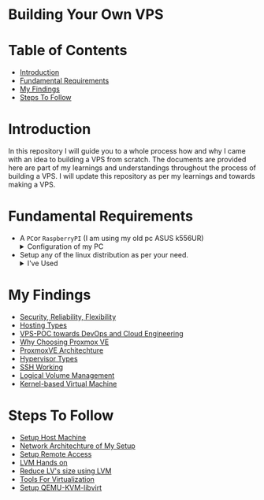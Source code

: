 # Building Your Own VPS
# Table of Contents
- [Introduction](#introduction)
- [Fundamental Requirements](#fundamental-requirements)
- [My Findings](#my-findings) 
- [Steps To Follow](#steps-to-follow)
# Introduction
In this repository I will guide you to a whole process how and why I came with an idea to building a VPS from scratch. The documents are provided here are part of my learnings and understandings throughout the process of building a VPS. I will update this repository as per my learnings and towards making a VPS. 
# Fundamental Requirements
- A `PC`or `RaspberryPI` (I am using my old pc ASUS k556UR)
				<details>
					<summary>
						Configuration of my PC
					 </summary>
					 CPU -> Corei7 7th gen <br>
					 RAM -> 12GB <br>
					 HDD -> 1TB <br>
					 SSD  -> 250GB <br>
				 </details>
- Setup any of the linux distribution as per your need.
	<details>
			 <summary>
				I've Used
			 </summary>
			 Linux Distribution -> Ubuntu 22.04 LTS <br>
	</details>

# My Findings
- [Security, Reliability, Flexibility](./Docs/Security_Reliability_Flexibility.md)
- [Hosting Types](./Docs/Hosting_Types.md)
- [VPS-POC towards DevOps and Cloud Engineering](./Docs/VPS-POC_towards_DevOps_and_Cloud_Engineering.md)
- [Why Choosing Proxmox VE](./Docs/Why_Choosing_Proxmox_VE.md)
- [ProxmoxVE Architechture](./Docs/ProxmoxVE_Architechture.md)
- [Hypervisor Types](./Docs/Hypervisor%20Types.md)
- [SSH Working](./Docs/SSH_Working.md)
- [Logical Volume Management](./Docs/logical_volume_manager.md)
- [Kernel-based Virtual Machine](./Docs/understanding-kvm.md)
# Steps To Follow
- [Setup Host Machine](./Docs/Setup%20Linux%20Distribution%20On%20Host%20Machine.md)
- [Network Architechture of My Setup](./Docs/network_diagram.md)
- [Setup Remote Access](./Docs/Setup%20Remote%20Access%20Using%20OpenSSH.md)
- [LVM Hands on](./Docs/lvm_commands.md)
- [Reduce LV's size using LVM](./Docs/reduce_size_of_lv.md)
- [Tools For Virtualization](./Docs/tools_for_virtualization.md)
- [Setup QEMU-KVM-libvirt](./Docs/setup_qemu-kvm_on_host.md)
